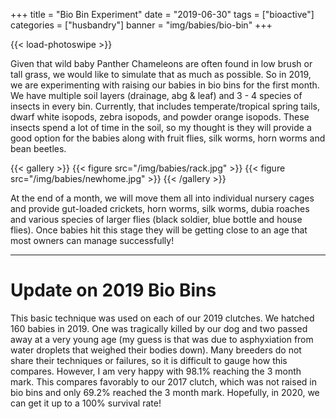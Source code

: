 +++
title = "Bio Bin Experiment"
date = "2019-06-30"
tags = ["bioactive"]
categories = ["husbandry"]
banner = "img/babies/bio-bin"
+++
  
{{< load-photoswipe >}}

Given that wild baby Panther Chameleons are often found in low brush or tall grass, we would like to simulate that as much as possible. So in 2019, we are experimenting with raising our babies in bio bins for the first month. We have multiple soil layers (drainage, abg & leaf) and 3 - 4 species of insects in every bin. Currently, that includes temperate/tropical spring tails, dwarf white isopods, zebra isopods, and powder orange isopods. These insects spend a lot of time in the soil, so my thought is they will provide a good option for the babies along with fruit flies, silk worms, horn worms and bean beetles.

{{< gallery >}}
  {{< figure src="/img/babies/rack.jpg" >}}
  {{< figure src="/img/babies/newhome.jpg" >}}
{{< /gallery >}}


At the end of a month, we will move them all into individual nursery cages and provide gut-loaded crickets, horn worms, silk worms, dubia roaches and various species of larger flies (black soldier, blue bottle and house flies). Once babies hit this stage they will be getting close to an age that most owners can manage successfully!

---

# Update on 2019 Bio Bins

This basic technique was used on each of our 2019 clutches. We hatched 160 babies in 2019. One was tragically killed by our dog and two passed away at a very young age (my guess is that was due to asphyxiation from water droplets that weighed their bodies down). Many breeders do not share their techniques or failures, so it is difficult to gauge how this compares. However, I am very happy with 98.1% reaching the 3 month mark. This compares favorably to our 2017 clutch, which was not raised in bio bins and only 69.2% reached the 3 month mark. Hopefully, in 2020, we can get it up to a 100% survival rate!

